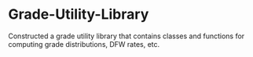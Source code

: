# Grade-Utility-Library
Constructed a grade utility library that contains classes and functions for computing grade distributions, DFW rates, etc.
